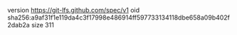 version https://git-lfs.github.com/spec/v1
oid sha256:a9af31f1e119da4c3f17998e486914ff597733134118dbe658a09b402f2dab2a
size 311
